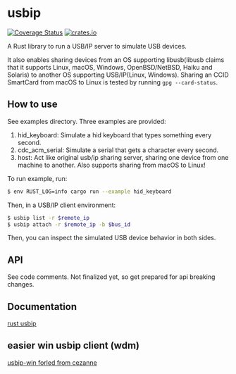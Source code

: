 # usbip

[![Coverage Status](https://coveralls.io/repos/github/jiegec/usbip/badge.svg?branch=master)](https://coveralls.io/github/jiegec/usbip?branch=master)
[![crates.io](https://img.shields.io/crates/v/usbip.svg)](https://crates.io/crates/usbip)

A Rust library to run a USB/IP server to simulate USB devices.

It also enables sharing devices from an OS supporting libusb(libusb claims that it supports Linux, macOS, Windows, OpenBSD/NetBSD, Haiku and Solaris) to another OS supporting USB/IP(Linux, Windows). Sharing an CCID SmartCard from macOS to Linux is tested by running `gpg --card-status`.

## How to use

See examples directory. Three examples are provided:

1. hid_keyboard: Simulate a hid keyboard that types something every second.
2. cdc_acm_serial: Simulate a serial that gets a character every second.
3. host: Act like original usb/ip sharing server, sharing one device from one machine to another. Also supports sharing from macOS to Linux!

To run example, run:

```bash
$ env RUST_LOG=info cargo run --example hid_keyboard
```

Then, in a USB/IP client environment:

```bash
$ usbip list -r $remote_ip
$ usbip attach -r $remote_ip -b $bus_id
```

Then, you can inspect the simulated USB device behavior in both sides.

## API

See code comments. Not finalized yet, so get prepared for api breaking changes.

## Documentation
[rust usbip](https://docs.rs/usbip/latest/src/usbip/lib.rs.html#1-428)

## easier win usbip client (wdm)
[usbip-win forled from cezanne](https://github.com/vadimgrn/usbip-win2)
